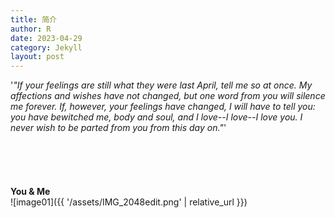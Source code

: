 ```yaml
---
title: 简介
author: R
date: 2023-04-29
category: Jekyll
layout: post
---
```


'*"If your feelings are still what they were last April, tell me so at once. My affections and wishes have not changed, but one word from you will silence me forever. If, however, your feelings have changed, I will have to tell you: you have bewitched me, body and soul, and I love--I love--I love you. I never wish to be parted from you from this day on."*'
<br>
<br>
<br>
<br>
<br>
<br>
**You & Me**
<br>
![image01]({{ '/assets/IMG_2048edit.png' | relative_url }})

